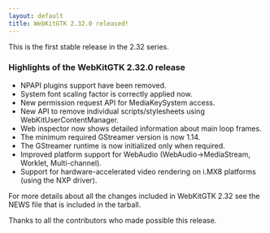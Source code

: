 ```yaml
---
layout: default
title: WebKitGTK 2.32.0 released!
---
```


This is the first stable release in the 2.32 series.

### Highlights of the WebKitGTK 2.32.0 release

 - NPAPI plugins support have been removed.
 - System font scaling factor is correctly applied now.
 - New permission request API for MediaKeySystem access.
 - New API to remove individual scripts/stylesheets using WebKitUserContentManager.
 - Web inspector now shows detailed information about main loop frames.
 - The minimum required GStreamer version is now 1.14.
 - The GStreamer runtime is now initialized only when required.
 - Improved platform support for WebAudio (WebAudio->MediaStream, Worklet, Multi-channel).
 - Support for hardware-accelerated video rendering on i.MX8 platforms (using the NXP driver).

For more details about all the changes included in WebKitGTK 2.32 see
the NEWS file that is included in the tarball.

Thanks to all the contributors who made possible this release.
